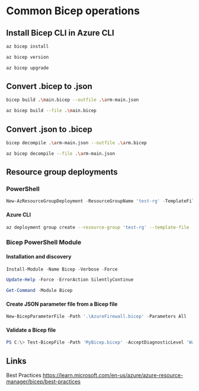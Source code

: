 # Common Bicep operations

## Install Bicep CLI in Azure CLI

```bash
az bicep install

az bicep version

az bicep upgrade
```

## Convert .bicep to .json

```bash
bicep build .\main.bicep --outfile .\arm-main.json

az bicep build --file .\main.bicep
```

## Convert .json to .bicep

```bash
bicep decompile .\arm-main.json --outfile .\arm.bicep

az bicep decompile --file .\arm-main.json
```

## Resource group deployments

### PowerShell

```powershell
New-AzResourceGroupDeployment -ResourceGroupName 'test-rg' -TemplateFile '.\main.bicep' -WhatIf
```

#### Azure CLI

```bash
az deployment group create --resource-group 'test-rg' --template-file '.\main.bicep'
```

### Bicep PowerShell Module

#### Installation and discovery

```powershell
Install-Module -Name Bicep -Verbose -Force

Update-Help -Force -ErrorAction SilentlyContinue

Get-Command -Module Bicep

```

#### Create JSON parameter file from a Bicep file

```powershell
New-BicepParameterFile -Path '.\AzureFirewall.bicep' -Parameters All
```

#### Validate a Bicep file

```powershell
PS C:\> Test-BicepFile -Path 'MyBicep.bicep' -AcceptDiagnosticLevel 'Warning'
```

## Links

Best Practices <https://learn.microsoft.com/en-us/azure/azure-resource-manager/bicep/best-practices>
